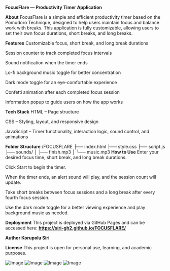 **FocusFlare — Productivity Timer Application**

**About**
FocusFlare is a simple and efficient productivity timer based on the Pomodoro Technique, designed to help users maintain focus and balance work with breaks. This application is fully customizable, allowing users to set their own focus durations, short breaks, and long breaks.

**Features**
Customizable focus, short break, and long break durations

Session counter to track completed focus intervals

Sound notification when the timer ends

Lo-fi background music toggle for better concentration

Dark mode toggle for an eye-comfortable experience

Confetti animation after each completed focus session

Information popup to guide users on how the app works

**Tech Stack**
HTML – Page structure

CSS – Styling, layout, and responsive design

JavaScript – Timer functionality, interaction logic, sound control, and animations

**Folder Structure**
/FOCUSFLARE
├── index.html
├── style.css
├── script.js
├── sounds/
│   ├── finish.mp3
│   └── music.mp3
**How to Use**
Enter your desired focus time, short break, and long break durations.

Click Start to begin the timer.

When the timer ends, an alert sound will play, and the session count will update.

Take short breaks between focus sessions and a long break after every fourth focus session.

Use the dark mode toggle for a better viewing experience and play background music as needed.

**Deployment**
This project is deployed via GitHub Pages and can be accessed here:
**https://siri-gh2.github.io/FOCUSFLARE/**

**Author
Korupolu Siri**

**License**
This project is open for personal use, learning, and academic purposes.

![Image](https://github.com/user-attachments/assets/e7ad3732-3b71-46b7-a247-3d88653c5800)
![Image](https://github.com/user-attachments/assets/6c750f2f-482e-4814-b7ee-fad8afd120a6)
![Image](https://github.com/user-attachments/assets/3c4d1d33-07fe-48fc-9e0a-db564de5b4bc)
![Image](https://github.com/user-attachments/assets/2e2719db-94af-4ca1-9c9a-7fb9c9e7b0f6)

